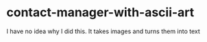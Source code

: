 # contact-manager-with-ascii-art
I have no idea why I did this. It takes images and turns them into text

